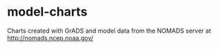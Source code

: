 # model-charts
Charts created with GrADS and model data from the NOMADS server at http://nomads.ncep.noaa.gov/

